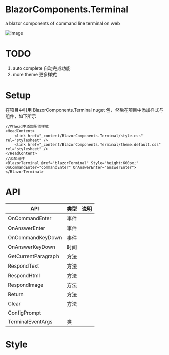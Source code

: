 # BlazorComponents.Terminal
a blazor components of  command line terminal on web

![image](https://github.com/wanglvhang/BlazorComponents.Terminal/assets/936437/3c08a3ac-c31e-4fc4-964d-bcca7470421a)

# TODO
1. auto complete 自动完成功能
2. more theme 更多样式

# Setup
在项目中引用 BlazorComponents.Terminal nuget 包，然后在项目中添加样式与组件，如下所示

```
//在head中添加所需样式
<HeadContent>
    <link href="_content/BlazorComponents.Terminal/style.css" rel="stylesheet" />
    <link href="_content/BlazorComponents.Terminal/theme.default.css" rel="stylesheet" />
</HeadContent>
//添加组件
<BlazorTerminal @ref="blazorTerminal" Style="height:600px;" OnCommandEnter="commandEnter" OnAnswerEnter="answerEnter"></BlazorTerminal>
```

# API

| API| 类型|说明 |
| ----- | ---- | ----- |
|OnCommandEnter  | 事件  |  | 
| OnAnswerEnter | 事件 |  | 
| OnCommandKeyDown| 事件 |  | 
| OnAnswerKeyDown| 时间 |  | 
| GetCurrentParagraph| 方法 |  | 
| RespondText| 方法 |  | 
| RespondHtml| 方法 |  | 
| RespondImage| 方法 |  | 
| Return| 方法 |  | 
| Clear | 方法 |  | 
| ConfigPrompt| |  | 
| TerminalEventArgs| 类 |  | 


# Style







